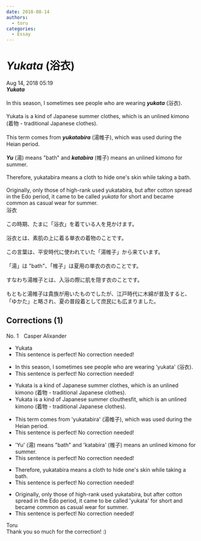 ```yaml
---
date: 2018-08-14
authors:
  - toru
categories:
  - Essay
---
```


<h1 id="subject_show"><strong><em>Yukata</strong></em> (浴衣)</h1>
<div class="date">Aug 14, 2018 05:19</div>
<div id="post"><div id="body_show_ori">
<strong><em>Yukata</strong></em><br/><br/>In this season, I sometimes see people who are wearing <strong><em>yukata</em></strong> (浴衣).<br/><br/>Yukata is a kind of Japanese summer clothes, which is an unlined kimono (着物 - traditional Japanese clothes).<br/><br/>This term comes from <strong><em>yukatabira</em></strong> (湯帷子), which was used during the Heian period.<br/><br/><strong><em>Yu</em></strong> (湯) means "bath" and <strong><em>katabira</em></strong> (帷子) means an unlined kimono for summer.<br/><br/>Therefore, yukatabira means a cloth to hide one's skin while taking a bath.<br/><br/>Originally, only those of high-rank used yukatabira, but after cotton spread in the Edo period, it came to be called <em>yukata</em> for short and became common as casual wear for summer.
</div></div>

<!-- more -->

<div id="post_ja"><div id="body_show_mo">
浴衣<br/><br/>この時期、たまに「浴衣」を着ている人を見かけます。<br/><br/>浴衣とは、素肌の上に着る単衣の着物のことです。<br/><br/>この言葉は、平安時代に使われていた「湯帷子」から来ています。<br/><br/>「湯」は "bath"、「帷子」は夏用の単衣の衣のことです。<br/><br/>すなわち湯帷子とは、入浴の際に肌を隠す衣のことです。<br/><br/>もともと湯帷子は貴族が用いたものでしたが、江戸時代に木綿が普及すると、「ゆかた」と略され、夏の普段着として庶民にも広まりました。
</div></div>

## Corrections (1)
<div id="block"><div class="first_name"> No. 1　<span class="just_name">Casper Alixander</span></div><div id="block2">
<ul class="correction_field">
<li class="incorrect">Yukata</li>
<li class="corrected perfect">This sentence is perfect! No correction needed!</li>
</ul>
<ul class="correction_field">
<li class="incorrect">In this season, I sometimes see people who are wearing 'yukata' (浴衣).</li>
<li class="corrected perfect">This sentence is perfect! No correction needed!</li>
</ul>
<ul class="correction_field">
<li class="incorrect">Yukata is a kind of Japanese summer clothes, which is an unlined kimono (着物 - traditional Japanese clothes).</li>
<li class="corrected correct">
Yukata is a kind of Japanese summer <span class="f_gray"><span class="sline">cl</span></span>o<span class="f_red">u</span>t<span class="f_gray"><span class="sline">hes</span></span><span class="f_red">fit</span>, which is an unlined kimono (着物 - traditional Japanese clothes).
</li>
</ul>
<ul class="correction_field">
<li class="incorrect">This term comes from 'yukatabira' (湯帷子), which was used during the Heian period.</li>
<li class="corrected perfect">This sentence is perfect! No correction needed!</li>
</ul>
<ul class="correction_field">
<li class="incorrect">'Yu' (湯) means "bath" and 'katabira' (帷子) means an unlined kimono for summer.</li>
<li class="corrected perfect">This sentence is perfect! No correction needed!</li>
</ul>
<ul class="correction_field">
<li class="incorrect">Therefore, yukatabira means a cloth to hide one's skin while taking a bath.</li>
<li class="corrected perfect">This sentence is perfect! No correction needed!</li>
</ul>
<ul class="correction_field">
<li class="incorrect">Originally, only those of high-rank used yukatabira, but after cotton spread in the Edo period, it came to be called 'yukata' for short and became common as casual wear for summer.</li>
<li class="corrected perfect">This sentence is perfect! No correction needed!</li>
</ul>
</div><div class="name"><span class="just_name">Toru</span><br>
Thank you so much for the correction! :)
</div>
</div>
